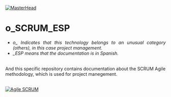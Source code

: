 [![MasterHead](http://dicer0.com/wp-content/uploads/2023/09/SCRUM-di_cer0-Banner.png)](https://dicer0.com/#skills)
# o_SCRUM_ESP
<h6 align="justify">
  <ul>
    <li>o_ Indicates that this technology belongs to an unusual category (others), in this case project management.</li>
    <li>_ESP means that the documentation is in Spanish.</li>
  </ul>
</h6>
And this specific repository contains documentation about the SCRUM Agile methodology, which is used for project manegement.
&nbsp;
<br/>
&nbsp;

[![Agile SCRUM](http://dicer0.com/wp-content/uploads/2023/11/p_Scrum.png)](https://dicer0.com/#skills)
